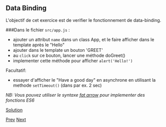 ## Data Binding

L'objectif de cet exercice est de verifier le fonctionnement de data-binding.

###Dans le fichier `src/app.js` :

- ajouter un attribut `name` dans un class App, et le faire afficher dans le template après le "Hello"
- ajouter dans le template un bouton 'GREET'
- au `click` sur ce bouton, lancer une méthode doGreet()
- implementer cette méthode pour afficher `alert('Hello!')`

Facultatif: 

- essayer d'afficher le "Have a good day" en asynchrone en utilisant la methode `setTimeout()` (dans par ex. 2 sec)
  
_NB: Vous pouvez utiliser le syntaxe [fat arrow](https://developer.mozilla.org/en-US/docs/Web/JavaScript/Reference/Functions/Arrow_functions) pour implementer des fonctions ES6_

[Solution](data-binding-solution.md)

[Prev](getting-started.md) [Next](first-component.md)
